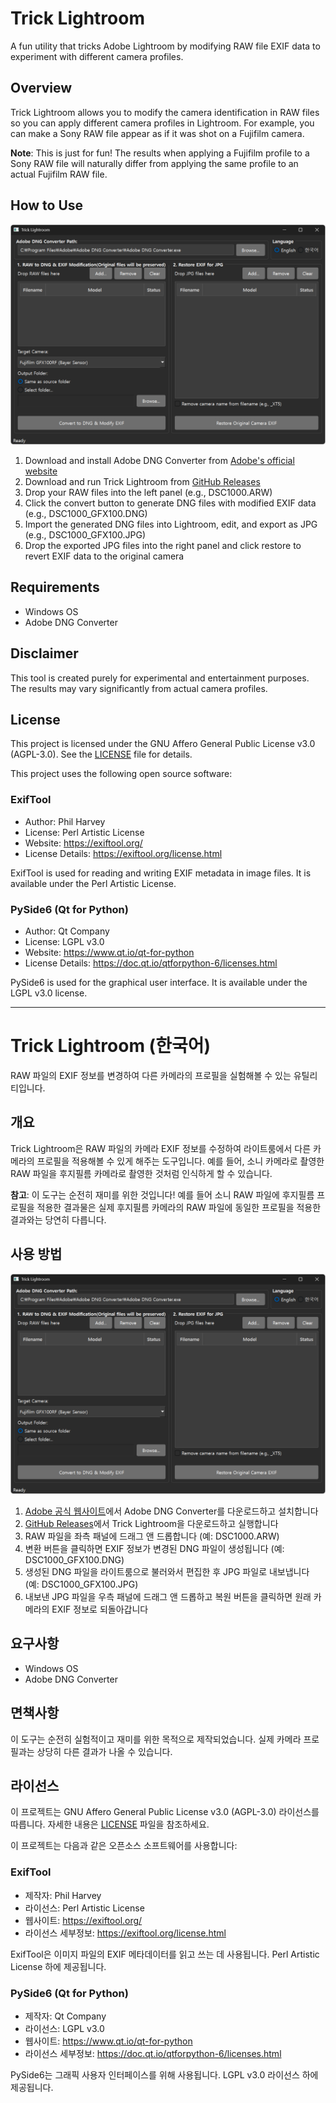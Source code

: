 # Trick Lightroom

A fun utility that tricks Adobe Lightroom by modifying RAW file EXIF data to experiment with different camera profiles.

## Overview

Trick Lightroom allows you to modify the camera identification in RAW files so you can apply different camera profiles in Lightroom. For example, you can make a Sony RAW file appear as if it was shot on a Fujifilm camera.

**Note**: This is just for fun! The results when applying a Fujifilm profile to a Sony RAW file will naturally differ from applying the same profile to an actual Fujifilm RAW file.

## How to Use

![Screenshot](/.github/screenshot.png)

1. Download and install Adobe DNG Converter from [Adobe's official website](https://helpx.adobe.com/camera-raw/using/adobe-dng-converter.html)
2. Download and run Trick Lightroom from [GitHub Releases](https://github.com/yourusername/Trick_Lightroom/releases)
3. Drop your RAW files into the left panel (e.g., DSC1000.ARW)
4. Click the convert button to generate DNG files with modified EXIF data (e.g., DSC1000_GFX100.DNG)  
5. Import the generated DNG files into Lightroom, edit, and export as JPG (e.g., DSC1000_GFX100.JPG)
6. Drop the exported JPG files into the right panel and click restore to revert EXIF data to the original camera

## Requirements

- Windows OS
- Adobe DNG Converter

## Disclaimer

This tool is created purely for experimental and entertainment purposes. The results may vary significantly from actual camera profiles.

## License

This project is licensed under the GNU Affero General Public License v3.0 (AGPL-3.0). See the [LICENSE](LICENSE) file for details.

This project uses the following open source software:

### ExifTool
- Author: Phil Harvey
- License: Perl Artistic License
- Website: https://exiftool.org/
- License Details: https://exiftool.org/license.html

ExifTool is used for reading and writing EXIF metadata in image files. It is available under the Perl Artistic License.

### PySide6 (Qt for Python)
- Author: Qt Company
- License: LGPL v3.0
- Website: https://www.qt.io/qt-for-python
- License Details: https://doc.qt.io/qtforpython-6/licenses.html

PySide6 is used for the graphical user interface. It is available under the LGPL v3.0 license.

---

# Trick Lightroom (한국어)

RAW 파일의 EXIF 정보를 변경하여 다른 카메라의 프로필을 실험해볼 수 있는 유틸리티입니다.

## 개요

Trick Lightroom은 RAW 파일의 카메라 EXIF 정보를 수정하여 라이트룸에서 다른 카메라의 프로필을 적용해볼 수 있게 해주는 도구입니다. 예를 들어, 소니 카메라로 촬영한 RAW 파일을 후지필름 카메라로 촬영한 것처럼 인식하게 할 수 있습니다.

**참고**: 이 도구는 순전히 재미를 위한 것입니다! 예를 들어 소니 RAW 파일에 후지필름 프로필을 적용한 결과물은 실제 후지필름 카메라의 RAW 파일에 동일한 프로필을 적용한 결과와는 당연히 다릅니다.

## 사용 방법

![스크린샷](/.github/screenshot.png)

1. [Adobe 공식 웹사이트](https://helpx.adobe.com/kr/camera-raw/using/adobe-dng-converter.html)에서 Adobe DNG Converter를 다운로드하고 설치합니다
2. [GitHub Releases](https://github.com/newboon/Trick_Lightroom/releases)에서 Trick Lightroom을 다운로드하고 실행합니다
3. RAW 파일을 좌측 패널에 드래그 앤 드롭합니다 (예: DSC1000.ARW)
4. 변환 버튼을 클릭하면 EXIF 정보가 변경된 DNG 파일이 생성됩니다 (예: DSC1000_GFX100.DNG)
5. 생성된 DNG 파일을 라이트룸으로 불러와서 편집한 후 JPG 파일로 내보냅니다 (예: DSC1000_GFX100.JPG)
6. 내보낸 JPG 파일을 우측 패널에 드래그 앤 드롭하고 복원 버튼을 클릭하면 원래 카메라의 EXIF 정보로 되돌아갑니다

## 요구사항

- Windows OS
- Adobe DNG Converter

## 면책사항

이 도구는 순전히 실험적이고 재미를 위한 목적으로 제작되었습니다. 실제 카메라 프로필과는 상당히 다른 결과가 나올 수 있습니다.

## 라이선스

이 프로젝트는 GNU Affero General Public License v3.0 (AGPL-3.0) 라이선스를 따릅니다. 자세한 내용은 [LICENSE](LICENSE) 파일을 참조하세요.

이 프로젝트는 다음과 같은 오픈소스 소프트웨어를 사용합니다:

### ExifTool
- 제작자: Phil Harvey
- 라이선스: Perl Artistic License
- 웹사이트: https://exiftool.org/
- 라이선스 세부정보: https://exiftool.org/license.html

ExifTool은 이미지 파일의 EXIF 메타데이터를 읽고 쓰는 데 사용됩니다. Perl Artistic License 하에 제공됩니다.

### PySide6 (Qt for Python)
- 제작자: Qt Company
- 라이선스: LGPL v3.0
- 웹사이트: https://www.qt.io/qt-for-python
- 라이선스 세부정보: https://doc.qt.io/qtforpython-6/licenses.html

PySide6는 그래픽 사용자 인터페이스를 위해 사용됩니다. LGPL v3.0 라이선스 하에 제공됩니다.
